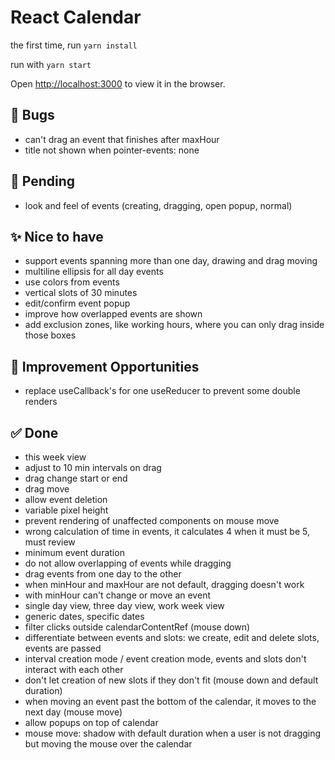 # React Calendar

the first time, run `yarn install`

run with `yarn start`

Open [http://localhost:3000](http://localhost:3000) to view it in the browser.

## 🐞 Bugs

- can't drag an event that finishes after maxHour
- title not shown when pointer-events: none

## 🚨 Pending

- look and feel of events (creating, dragging, open popup, normal)

## ✨ Nice to have

- support events spanning more than one day, drawing and drag moving
- multiline ellipsis for all day events
- use colors from events
- vertical slots of 30 minutes
- edit/confirm event popup
- improve how overlapped events are shown
- add exclusion zones, like working hours, where you can only drag inside those boxes

## 🚀 Improvement Opportunities

- replace useCallback's for one useReducer to prevent some double renders

## ✅ Done

- this week view
- adjust to 10 min intervals on drag
- drag change start or end
- drag move
- allow event deletion
- variable pixel height
- prevent rendering of unaffected components on mouse move
- wrong calculation of time in events, it calculates 4 when it must be 5, must review
- minimum event duration
- do not allow overlapping of events while dragging
- drag events from one day to the other
- when minHour and maxHour are not default, dragging doesn't work
- with minHour can't change or move an event
- single day view, three day view, work week view
- generic dates, specific dates
- filter clicks outside calendarContentRef (mouse down)
- differentiate between events and slots: we create, edit and delete slots, events are passed
- interval creation mode / event creation mode, events and slots don't interact with each other
- don't let creation of new slots if they don't fit (mouse down and default duration)
- when moving an event past the bottom of the calendar, it moves to the next day (mouse move)
- allow popups on top of calendar
- mouse move: shadow with default duration when a user is not dragging but moving the mouse over the calendar
